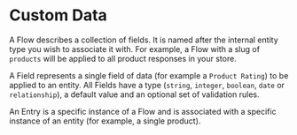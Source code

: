 # Custom Data

A Flow describes a collection of fields. It is named after the internal entity type you wish to associate it with. For example, a Flow with a slug of `products` will be applied to all product responses in your store.

A Field represents a single field of data \(for example a `Product Rating`\) to be applied to an entity. All Fields have a type \(`string`, `integer`, `boolean`, `date` or `relationship`\), a default value and an optional set of validation rules.

An Entry is a specific instance of a Flow and is associated with a specific instance of an entity \(for example, a single product\).

